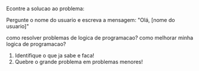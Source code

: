 Econtre a solucao ao problema:

Pergunte o nome do usuario  e escreva a mensagem:
"Olá, [nome do usuario]"

como resolver problemas de logica de programacao?
como melhorar minha logica de programacao?

1. Identifique o que ja sabe e faca!
2. Quebre o grande problema em problemas menores!
